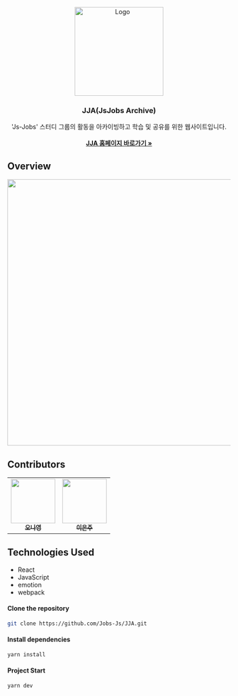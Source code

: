 <br />
<div align="center">
    <img src="https://github.com/Jobs-Js/JJA/assets/120389195/16ae59e3-ef39-43e9-a06d-7d245d393d4d" alt="Logo" width="200">
  </a>

  <h3 align="center">JJA(JsJobs Archive)</h3>

  <p align="center">
'Js-Jobs' 스터디 그룹의 활동을 아카이빙하고 학습 및 공유를 위한 웹사이트입니다.
    <br />
    <br />
    <!-- 배포 링크 추가 -->
    <a href=""><strong>JJA 홈페이지 바로가기 »</strong></a>
  </p>
</div>

## Overview

<!-- 표지 -->
<img src="" width="600">

## Contributors

<table>
  <tr>
        <td align="center"><a href="https://github.com/ony540"><img src="https://avatars.githubusercontent.com/u/102240503?v=4" width="100px" alt=""/><br /><sub><b>오나영</b></sub></a><br /></td>
        <td align="center"><a href="https://github.com/eunjoo0311"><img src="https://avatars.githubusercontent.com/u/120389195?v=4" width="100px"  alt=""/><br /><sub><b>이은주</b></sub></a><br /></td>
  </tr>
</table>

## Technologies Used

-   React
-   JavaScript
-   emotion
-   webpack

#### Clone the repository

```sh
git clone https://github.com/Jobs-Js/JJA.git
```

#### Install dependencies

```sh
yarn install
```

#### Project Start

```sh
yarn dev
```
